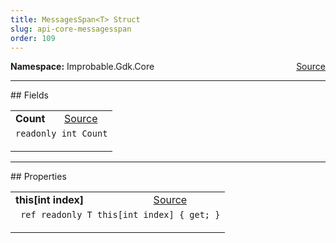```yaml
---
title: MessagesSpan<T> Struct
slug: api-core-messagesspan
order: 109
---
```


<p><b>Namespace:</b> Improbable.Gdk.Core<span style="float: right"><a href="https://www.github.com/spatialos/gdk-for-unity/blob/0.3.3/workers/unity/Packages/io.improbable.gdk.core/Collections/MessagesSpan.cs/#L5">Source</a></span></p>








</p>
<hr style="width:100%; border-top-color:#d8d8d8" />
## Fields


</p>


<table class="io-api-doc">    <tr>        <td class="io-api-doc-name"><a id="count"></a><b>Count</b></td>        <td class="io-api-doc-source"><a href="https://www.github.com/spatialos/gdk-for-unity/blob/0.3.3/workers/unity/Packages/io.improbable.gdk.core/Collections/MessagesSpan.cs/#L11">Source</a></td>    </tr>    <tr>        <td class="io-api-doc-content" colspan="2"><code>readonly int Count</code></p></td>    </tr></table>




</p>
<hr style="width:100%; border-top-color:#d8d8d8" />
## Properties


</p>


<table class="io-api-doc">    <tr>        <td class="io-api-doc-name"><a id="this-int-index"></a><b>this[int index]</b></td>        <td class="io-api-doc-source"><a href="https://www.github.com/spatialos/gdk-for-unity/blob/0.3.3/workers/unity/Packages/io.improbable.gdk.core/Collections/MessagesSpan.cs/#L25">Source</a></td>    </tr>    <tr>        <td class="io-api-doc-content" colspan="2"><code> ref readonly T this[int index] { get; }</code></p></td>    </tr></table>






